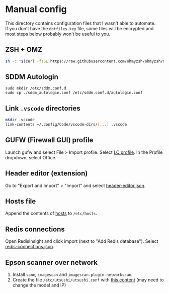 # Manual config

This directory contains configuration files that I wasn't able to automate.  
If you don't have the `dotfiles.key` file, some files will be encrypted and most steps below probably won't be useful to you.

## ZSH + OMZ

```bash
sh -c "$(curl -fsSL https://raw.githubusercontent.com/ohmyzsh/ohmyzsh/master/tools/install.sh)"
```

## SDDM Autologin

```
sudo mkdir /etc/sddm.conf.d
sudo cp ./sddm_autologin.conf /etc/sddm.conf.d/autologin.conf
```

## Link `.vscode` directories

```bash
mkdir .vscode
link-contents ~/.config/Code/vscode-dirs/[...] .vscode
```

## GUFW (Firewall GUI) profile

Launch gufw and select File > Import profile. Select [LC.profile](LC.profile). In the Profile dropdown, select Office.

## Header editor (extension)

Go to "Export and Import" > "Import" and select [header-editor.json](header-editor.json).

## Hosts file

Append the contents of [hosts](hosts) to `/etc/hosts`.

## Redis connections

Open RedisInsight and click import (next to "Add Redis database"). Select [redis-connections.json](redis-connections.json).

## Epson scanner over network

1. Install `sane`, `imagescan` and `imagescan-plugin-networkscan`.
2. Create the file `/etc/utsushi/utsushi.conf` with [this content](utsushi.conf) (may need to change the model and IP)
